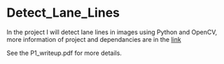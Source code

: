 # Detect_Lane_Lines

In the project I will detect lane lines in images using Python and OpenCV,
more information of project and dependancies are in the [link](https://github.com/udacity/CarND-LaneLines-P1)

See the P1_writeup.pdf for more details.
